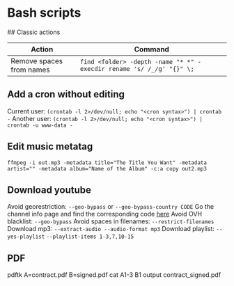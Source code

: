# Bash scripts

## Classic actions

| Action                   | Command                                                              |
|--------------------------|----------------------------------------------------------------------|
| Remove spaces from names | `find <folder> -depth -name "* *" -execdir rename 's/ /_/g' "{}" \;` |

## Add a cron without editing

Current user: `(crontab -l 2>/dev/null; echo "<cron syntax>") | crontab -`
Another user: `(crontab -l 2>/dev/null; echo "<cron syntax>") | crontab -u www-data -`

## Edit music metatag

`ffmpeg -i out.mp3 -metadata title="The Title You Want" -metadata artist="" -metadata album="Name of the Album" -c:a copy out2.mp3`

## Download youtube

Avoid georestriction: `--geo-bypass` or `--geo-bypass-country CODE` Go the channel info page and find the corresponding code [here](https://en.wikipedia.org/wiki/ISO_3166-2)
Avoid OVH blacklist: `--geo-bypass`
Avoid spaces in filenames: `--restrict-filenames`
Download mp3: `--extract-audio --audio-format mp3`
Download playlist: `--yes-playlist` `--playlist-items 1-3,7,10-15`

## PDF

pdftk A=contract.pdf B=signed.pdf cat A1-3 B1 output contract_signed.pdf
